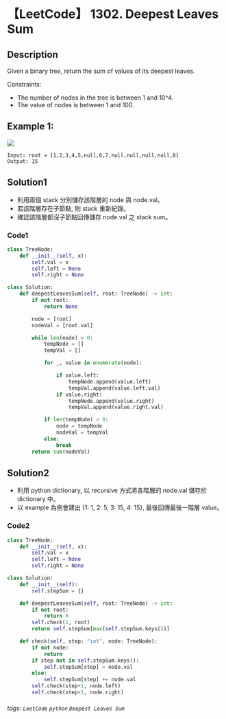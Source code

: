 # 【LeetCode】 1302. Deepest Leaves Sum

## Description
Given a binary tree, return the sum of values of its deepest leaves.

Constraints:

+ The number of nodes in the tree is between 1 and 10^4.
+ The value of nodes is between 1 and 100.

## Example 1:
![](https://assets.leetcode.com/uploads/2019/07/31/1483_ex1.png)
```
Input: root = [1,2,3,4,5,null,6,7,null,null,null,null,8]
Output: 15
```

## Solution1
* 利用兩個 stack 分別儲存該階層的 node 與 node.val。
* 若該階層存在子節點, 則 stack 重新紀錄。
* 確認該階層都沒子節點回傳儲存 node.val 之 stack sum。

### Code1
```python
class TreeNode:
    def __init__(self, x):
        self.val = x
        self.left = None
        self.right = None

class Solution:
    def deepestLeavesSum(self, root: TreeNode) -> int:
        if not root:
            return None

        node = [root]
        nodeVal = [root.val]

        while len(node) > 0:
            tempNode = []
            tempVal = []

            for _, value in enumerate(node):

                if value.left:
                    tempNode.append(value.left)
                    tempVal.append(value.left.val)
                if value.right:
                    tempNode.append(value.right)
                    tempVal.append(value.right.val)

            if len(tempNode) > 0:
                node = tempNode
                nodeVal = tempVal
            else:
                break
        return sum(nodeVal)
```
## Solution2
* 利用 python dictionary, 以 recursive 方式將各階層的 node.val 儲存於 dictionary 中。
* 以 example 為例會建出 {1: 1, 2: 5, 3: 15, 4: 15}, 最後回傳最後一階層 value。

### Code2
```python
class TreeNode:
    def __init__(self, x):
        self.val = x
        self.left = None
        self.right = None

class Solution:
    def __init__(self):
        self.stepSum = {}

    def deepestLeavesSum(self, root: TreeNode) -> int:
        if not root:
            return 0
        self.check(1, root)
        return self.stepSum[max(self.stepSum.keys())]

    def check(self, step: "int", node: TreeNode):
        if not node:
            return
        if step not in self.stepSum.keys():
            self.stepSum[step] = node.val
        else:
            self.stepSum[step] += node.val
        self.check(step+1, node.left)
        self.check(step+1, node.right)
```

###### tags: `LeetCode` `python` `Deepest Leaves Sum` 